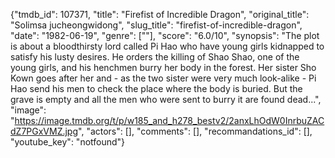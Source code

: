 {"tmdb_id": 107371, "title": "Firefist of Incredible Dragon", "original_title": "Solimsa jucheongwidong", "slug_title": "firefist-of-incredible-dragon", "date": "1982-06-19", "genre": [""], "score": "6.0/10", "synopsis": "The plot is about a bloodthirsty lord called Pi Hao who have young girls kidnapped to satisfy his lusty desires. He orders the killing of Shao Shao, one of the young girls, and his henchmen burry her body in the forest. Her sister Sho Kown goes after her and - as the two sister were very much look-alike - Pi Hao send his men to check the place where the body is buried. But the grave is empty and all the men who were sent to burry it are found dead...", "image": "https://image.tmdb.org/t/p/w185_and_h278_bestv2/2anxLhOdW0InrbuZACdZ7PGxVMZ.jpg", "actors": [], "comments": [], "recommandations_id": [], "youtube_key": "notfound"}